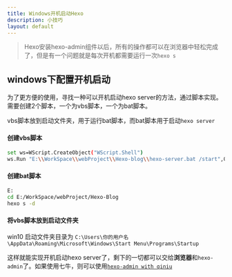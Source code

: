 ```yaml
---
title: Windows开机启动Hexo
description: 小技巧
layout: default
---
```


> Hexo安装hexo-admin组件以后，所有的操作都可以在浏览器中轻松完成了，但是有一个问题就是每次开机都需要运行一次`hexo s`

<!-- more -->

## windows下配置开机启动

为了更方便的使用，寻找一种可以开机启动hexo server的方法，通过脚本实现。
需要创建2个脚本，一个为vbs脚本，一个为bat脚本。

vbs脚本放到启动文件夹，用于运行bat脚本，而bat脚本用于启动`hexo server`

#### 创建vbs脚本
```Bash
set ws=WScript.CreateObject("WScript.Shell")
ws.Run "E:\\WorkSpace\\webProject\\Hexo-blog\\hexo-server.bat /start",0
```

#### 创建bat脚本
```Bash
E:
cd E:/WorkSpace/webProject/Hexo-Blog
hexo s -d
```

#### 将vbs脚本放到启动文件夹
win10 启动文件夹目录为
`C:\Users\你的用户名\AppData\Roaming\Microsoft\Windows\Start Menu\Programs\Startup`

这样就能实现开机启动hexo server了，剩下的一切都可以交给**浏览器**和`hexo-admin`了。如果使用七牛，则可以使用[`hexo-admin with qiniu`](https://github.com/xbotao/hexo-admin)
